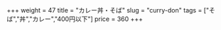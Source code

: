 +++
weight = 47
title  = "カレー丼・そば"
slug   = "curry-don"
tags   = ["そば","丼","カレー","400円以下"]
price  = 360
+++

